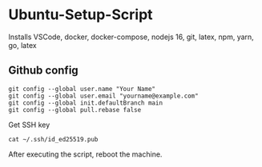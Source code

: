# Ubuntu-Setup-Script
Installs VSCode, docker, docker-compose, nodejs 16, git, latex, npm, yarn, go, latex

## Github config
```
git config --global user.name "Your Name"
git config --global user.email "yourname@example.com"
git config --global init.defaultBranch main
git config --global pull.rebase false
```
Get SSH key
```
cat ~/.ssh/id_ed25519.pub
```

After executing the script, reboot the machine.